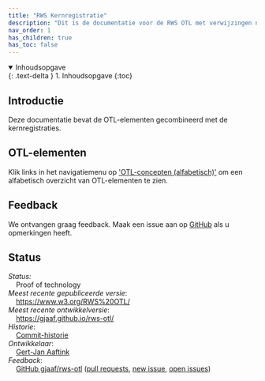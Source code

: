 ```yaml
---
title: "RWS Kernregistratie"
description: "Dit is de documentatie voor de RWS OTL met verwijzingen naar de kernregistraties."
nav_order: 1
has_children: true
has_toc: false
---
```


<details open markdown="block">
  <summary>
    Inhoudsopgave
  </summary>
  {: .text-delta }
1. Inhoudsopgave
{:toc}
</details>


## Introductie
Deze documentatie bevat de OTL-elementen gecombineerd met de kernregistraties.

## OTL-elementen
Klik links in het navigatiemenu op ['OTL-concepten (alfabetisch)'](otl-list.html) om een alfabetisch overzicht van OTL-elementen te zien.

## Feedback
We ontvangen graag feedback. Maak een issue aan op [GitHub](https://github.com/gjaaf/rws-otl) als u opmerkingen heeft.

## Status
*Status:*  
&nbsp;&nbsp;&nbsp;&nbsp;Proof of technology  
*Meest recente gepubliceerde versie*:  
&nbsp;&nbsp;&nbsp;&nbsp;https://www.w3.org/RWS%20OTL/  
*Meest recente ontwikkelversie*:  
&nbsp;&nbsp;&nbsp;&nbsp;https://gjaaf.github.io/rws-otl/  
*Historie*:  
&nbsp;&nbsp;&nbsp;&nbsp;[Commit-historie](https://github.com/gjaaf/rws-otl/commits/)  
*Ontwikkelaar*:  
&nbsp;&nbsp;&nbsp;&nbsp;[Gert-Jan Aaftink](https://gjaaf.github.io/)  
*Feedback*:  
&nbsp;&nbsp;&nbsp;&nbsp;[GitHub gjaaf/rws-otl](https://github.com/gjaaf/rws-otl) ([pull requests](https://github.com/gjaaf/rws-otl/pulls), [new issue](https://github.com/gjaaf/rws-otl/issues/new/choose), [open issues](https://github.com/gjaaf/rws-otl/issues))  
